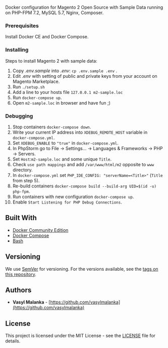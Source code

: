 Docker configuration for Magento 2 Open Source with Sample Data running on PHP-FPM 7.2, MySQL 5.7, Nginx, Composer.

### Prerequisites

Install Docker CE and Docker Compose.

### Installing

Steps to install Magento 2 with sample data:

1. Copy *.env.sample* into *.env*: `cp .env.sample .env` .
2. Edit *.env* with setting of public and private keys from your account on Magento Marketplace.
3. Run `./setup.sh`
4. Add a line to your hosts file `127.0.0.1 m2-sample.loc`
5. Run `docker-compose up`.
6. Open `m2-sample.loc` in browser and have fun ;)

### Debugging

1. Stop containers `docker-compose down`.
2. Write your current IP address into `XDEBUG_REMOTE_HOST` variable in `docker-compose.yml`.
3. Set `XDEBUG_ENABLE` to `"true"` in `docker-compose.yml`.
4. In PhpStorm go to File -> Settings... -> Languages & Frameworks -> PHP -> Servers.
5. Set `Host`:`m2-sample.loc` and some unique `Title`.
6. Check `use path mappings` and add `/var/www/html/m2` opposite to `www` directory.
7. In `docker-compose.yml` set `PHP_IDE_CONFIG: "serverName=<Title>"` (`Title` from step 5).
8. Re-build containers `docker-compose build --build-arg UID=$(id -u) php-fpm`.
9. Run containers with new configuration `docker-compose up`.
10. Enable `Start Listening for PHP Debug Connections`.

## Built With

* [Docker Community Edition](https://docs.docker.com/install/)
* [Docker Compose](https://docs.docker.com/compose/)
* [Bash](https://www.gnu.org/software/bash/)

## Versioning

We use [SemVer](http://semver.org/) for versioning. For the versions available, see the [tags on this repository](https://github.com/vasylmalanka/m2-sample-docker/tags). 

## Authors

* **Vasyl Malanka** - [https://github.com/vasylmalanka](https://github.com/vasylmalanka)

## License

This project is licensed under the MIT License - see the [LICENSE](https://github.com/nishanths/license/blob/master/LICENSE) file for details.
